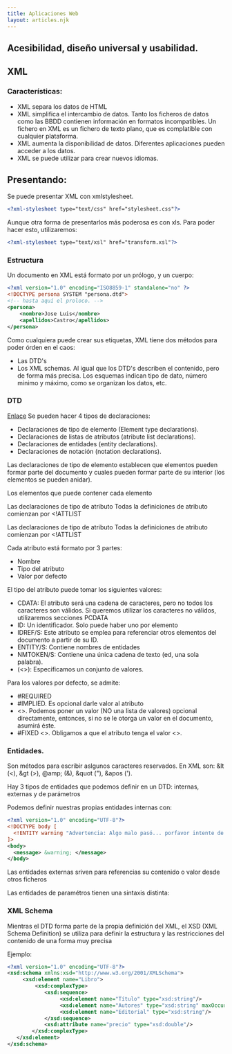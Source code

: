 ```yaml
---
title: Aplicaciones Web
layout: articles.njk
---
```


## Acesibilidad, diseño universal y usabilidad.


## XML 

### Características: 
- XML separa los datos de HTML
- XML simplifica el intercambio de datos. Tanto los ficheros de datos como las BBDD contienen información en formatos incompatibles. Un fichero en XML es un fichero de texto plano, que es complatible con cualquier plataforma. 
- XML aumenta la disponibilidad de datos. Diferentes aplicaciones pueden acceder a los datos.
- XML se puede utilizar para crear nuevos idiomas. 




## Presentando: 

Se puede presentar XML con xmlstylesheet.

```xml
<?xml-stylesheet type="text/css" href="stylesheet.css"?>
```

Aunque otra forma de presentarlos más poderosa es con xls. Para poder hacer esto, utilizaremos: 

```xml
<?xml-stylesheet type="text/xsl" href="transform.xsl"?>
```


### Estructura <a href="" id="estructura"></a>

Un documento en XML está formato por un prólogo, y un cuerpo: 

```XML
<?xml version="1.0" encoding="ISO8859-1" standalone="no" ?>
<!DOCTYPE persona SYSTEM "persona.dtd">
<!-- hasta aquí el proloco. -->
<persona>
    <nombre>Jose Luis</nombre>
    <apellidos>Castro</apellidos>
</persona>
```


Como cualquiera puede crear sus etiquetas, XML tiene dos métodos para poder órden en el caos:
- Las DTD's
- Los XML schemas. Al igual que los DTD's describen el contenido, pero de forma más precisa. Los esquemas indican tipo de dato, número minimo y máximo, como se organizan los datos, etc. 


### DTD 
<a href="https://desarrolloweb.com/articulos/2263.php" target="_blank">Enlace</a>
Se pueden hacer 4 tipos de declaraciones: 
- Declaraciones de tipo de elemento (Element type declarations).
- Declaraciones de listas de atributos (atribute list declarations).
- Declaraciones de entidades (entity declarations).
- Declaraciones de notación (notation declarations).

Las declaraciones de tipo de elemento establecen que elementos pueden formar parte del documento y cuales pueden formar parte de su interior (los elementos se pueden anidar).

Los elementos que puede contener cada elemento


Las declaraciones de tipo de atributo
Todas la definiciones de atributo comienzan por <!ATTLIST


Las declaraciones de tipo de atributo
Todas la definiciones de atributo comienzan por <!ATTLIST

Cada atributo está formato por 3 partes: 
- Nombre
- Tipo del atributo
- Valor por defecto

El tipo del atributo puede tomar los siguientes valores: 

- CDATA: El atributo será una cadena de caracteres, pero no todos los caracteres son válidos. Si queremos utilizar los caracteres no válidos, utilizaremos secciones PCDATA
- ID: Un identificador. Solo puede haber uno por elemento
- IDREF/S: Este atributo se emplea para referenciar otros elementos del documento a partir de su ID.
- ENTITY/S: Contiene nombres de entidades
- NMTOKEN/S: Contiene una única cadena de texto (ed, una sola palabra).
- (<<enumerados>>): Especificamos un conjunto de valores. 

Para los valores por defecto, se admite: 
- #REQUIRED
- #IMPLIED. Es opcional darle valor al atributo
- <<valor>>. Podemos poner un valor (NO una lista de valores) opcional directamente, entonces, si no se le otorga un valor en el documento, asumirá éste.
- #FIXED <<valor>>. Obligamos a que el atributo tenga el valor <<valor>>.


### Entidades. 

Son métodos para escribir aslgunos caracteres reservados. En XML son: 
&lt (<), &gt (>), @amp; (&), &quot ("), &apos (').

Hay 3 tipos de entidades que podemos definir en un DTD: internas, externas y de parámetros

Podemos definir nuestras propias entidades internas con: 

```xml
<?xml version="1.0" encoding="UTF-8"?>
<!DOCTYPE body [
  <!ENTITY warning "Advertencia: Algo malo pasó... porfavor intente de nuevo.">
]>
<body>
  <message> &warning; </message>
</body>
```

Las entidades externas sriven para referencias su contenido o valor desde otros ficheros

<!ENTITY arch System "arch.txt">


Las entidades de paramétros tienen una sintaxis distinta: 

<!ENTITY %items "a CDATA #REQUIRED b CDATA #REQUIRED c CDATA #REQUIRED">
<!ELEMENT motos EMPTY>
<!ATTLIST motos %items> 

### XML Schema

Mientras el DTD forma parte de la propia definición del XML, el XSD (XML Schema Definition) se utiliza para definir la estructura y las restricciones del contenido de una forma muy precisa

Ejemplo: 

```xml
<?xml version="1.0" encoding="UTF-8"?> 
<xsd:schema xmlns:xsd="http://www.w3.org/2001/XMLSchema">
     <xsd:element name="Libro">
         <xsd:complexType>
            <xsd:sequence>
                 <xsd:element name="Título" type="xsd:string"/>
                 <xsd:element name="Autores" type="xsd:string" maxOccurs="10"/>
                 <xsd:element name="Editorial" type="xsd:string"/>
            </xsd:sequence>
            <xsd:attribute name="precio" type="xsd:double"/>
        </xsd:complexType>
   </xsd:element>
</xsd:schema>
```


